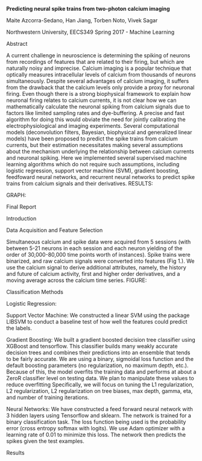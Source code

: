 **Predicting neural spike trains from two-photon calcium imaging**

Maite Azcorra-Sedano, Han Jiang, Torben Noto, Vivek Sagar

Northwestern University, EECS349 Spring 2017 - Machine Learning

Abstract

A current challenge in neuroscience is determining the spiking of neurons from recordings of features that are related to their firing, but which are naturally noisy and imprecise. Calcium imaging is a popular technique that optically measures intracellular levels of calcium from thousands of neurons simultaneously. Despite several advantages of calcium imaging, it suffers from the drawback that the calcium levels only provide a proxy for neuronal firing. Even though there is a strong biophysical framework to explain how neuronal firing relates to calcium currents, it is not clear how we can mathematically calculate the neuronal spiking from calcium signals due to factors like limited sampling rates and dye-buffering. A precise and fast algorithm for doing this would obviate the need for jointly calibrating the electrophysiological and imaging experiments.
Several computational models (deconvolution filters, Bayesian, biophysical and generalized linear models) have been proposed to predict the spike trains from calcium currents, but their estimation necessitates making several assumptions about the mechanism underlying the relationship between calcium currents and neuronal spiking. Here we implemented several supervised machine learning algorithms which do not require such assumptions, including logistic regression, support vector machine (SVM), gradient boosting, feedfoward neural networks, and recurrent neural networks to predict spike trains from calcium signals and their derivatives. RESULTS:

GRAPH:

Final Report

Introduction

Data Acquisition and Feature Selection

Simultaneous calcium and spike data were acquired from 5 sessions (with between 5-21 neurons in each session and each neuron yielding of the order of 30,000-80,000 time points worth of instances). Spike trains were binarized, and raw calcium signals were converted into features (Fig 1.). We use the calcium signal to derive additional attributes, namely, the history and future of calcium activity, first and higher order derivatives, and a moving average across the calcium time series. FIGURE:

Classification Methods

Logistic Regression:

Support Vector Machine: We constructed a linear SVM using the package LIBSVM to conduct a baseline test of how well the features could predict the labels.

Gradient Boosting: We built a gradient boosted decision tree classifier using XGBoost and tensorflow. This classifier builds many weakly accurate decision trees and combines their predictions into an ensemble that tends to be fairly accurate. We are using a binary, sigmoidal loss function and the default boosting parameters (no regularization, no maximum depth, etc.). Because of this, the model overfits the training data and performs at about a ZeroR classifier level on testing data. We plan to manipulate these values to reduce overfitting Specifically, we will focus on tuning the L1 regularization, L2 regularization, L2 regularization on tree biases, max depth, gamma, eta, and number of training iterations.

Neural Networks: We have constructed a feed forward neural network with 3 hidden layers using Tensorflow and sklearn. The network is trained for a binary classification task. The loss function being used is the probability error (cross entropy softmax with logits). We use Adam optimizer with a learning rate of 0.01 to minimize this loss. The network then predicts the spikes given the test examples. 

Results


